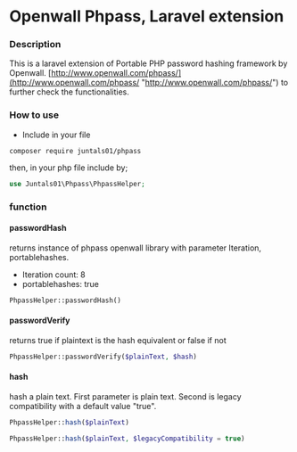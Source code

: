 # Openwall Phpass, Laravel extension

### Description

This is a laravel extension of Portable PHP password hashing framework by Openwall. [http://www.openwall.com/phpass/](http://www.openwall.com/phpass/ "http://www.openwall.com/phpass/") to further check the functionalities.

### How to use

- Include in your file 

```shell
composer require juntals01/phpass
```

then, in your php file include by;

```php
use Juntals01\Phpass\PhpassHelper;
```

### function

#### passwordHash
returns instance of phpass openwall library with parameter Iteration, portablehashes.

- Iteration count: 8
- portablehashes: true

```php
PhpassHelper::passwordHash()
```

#### passwordVerify

returns true if plaintext is the hash equivalent
or false if not

```php
PhpassHelper::passwordVerify($plainText, $hash)
```

#### hash

hash a plain text. First parameter is plain text. Second is legacy compatibility with a default value "true".

```php
PhpassHelper::hash($plainText)
```

```php
PhpassHelper::hash($plainText, $legacyCompatibility = true)
```